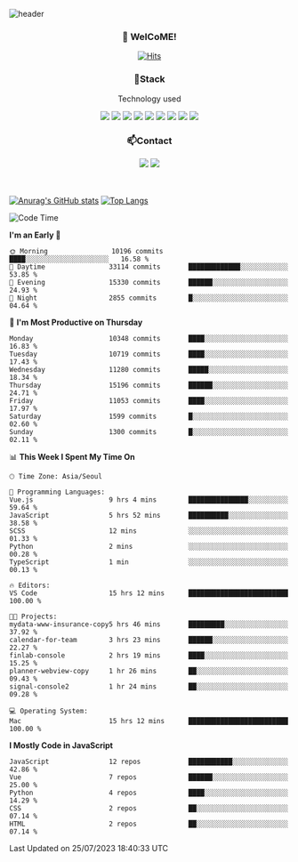 ![header](https://capsule-render.vercel.app/api?type=waving&color=gradient&height=200&text=Kyungjoon&fontAlign=70&fontAlignY=40&animation=twinkling)

<h3 align="center">👋 WelCoME!</h3>

<div align=center>
  
[![Hits](https://hits.seeyoufarm.com/api/count/incr/badge.svg?url=https%3A%2F%2Fgithub.com%2Fuvula6921&count_bg=%2322BAC9&title_bg=%23827F7F&icon=iconify.svg&icon_color=%2325A27F&title=visits&edge_flat=false)](https://hits.seeyoufarm.com)
  
</div>
<h3 align="center">📌Stack</h3>
<p align="center">Technology used</p>
<div align="center"><img src="https://img.shields.io/badge/HTML5-E34F26?style=flat-square&logo=HTML5&logoColor=white"></img> <img src="https://img.shields.io/badge/CSS3-0A84FF?style=flat-square&logo=CSS3&logoColor=white"></img> <img src="https://img.shields.io/badge/JavaScript-FFCD11?style=flat-square&logo=JavaScript&logoColor=white"></img> <img src="https://img.shields.io/badge/React-00BCF6?style=flat-square&logo=React&logoColor=white"></img> <img src="https://img.shields.io/badge/jQuery-3655FF?style=flat-square&logo=jQuery&logoColor=white"></img> <img src="https://img.shields.io/badge/Ruby-E0115F?style=flat-square&logo=Ruby&logoColor=white"></img> <img src="https://img.shields.io/badge/Python-4B8BBE?style=flat-square&logo=Python&logoColor=white"></img> <img src="https://img.shields.io/badge/Vue-4FC08D?style=flat-square&logo=Vue.js&logoColor=white"></img> <img src="https://img.shields.io/badge/Nuxt-00DC82?style=flat-square&logo=Nuxt.js&logoColor=white"></img></div>

<h3 align="center">📫Contact</h3>
<div align="center"><a href="https://velog.io/@uvula6921/"><img src="https://img.shields.io/badge/Blog-20c997?style=flat-square&logo=V&logoColor=white"/></a> <a href="pkj6921@gmail.com"><img src="https://img.shields.io/badge/Gmail-EA4335?style=flat-square&logo=Gmail&logoColor=white"/></a></div>
<br>
<br>

[![Anurag's GitHub stats](https://github-readme-stats.vercel.app/api?username=uvula6921&hide=stars,issues&show_icons=true&count_private=true&theme=tokyonight)](https://github.com/anuraghazra/github-readme-stats)
[![Top Langs](https://github-readme-stats.vercel.app/api/top-langs/?username=uvula6921&hide=css,jupyter%20notebook,html&exclude_repo=uvula6921,uvula6921.github.io&layout=compact&langs_count=8)](https://github.com/anuraghazra/github-readme-stats)

<!--START_SECTION:waka-->
![Code Time](http://img.shields.io/badge/Code%20Time-1%2C724%20hrs%2059%20mins-blue)

**I'm an Early 🐤** 

```text
🌞 Morning                10196 commits       ████░░░░░░░░░░░░░░░░░░░░░   16.58 % 
🌆 Daytime                33114 commits       █████████████░░░░░░░░░░░░   53.85 % 
🌃 Evening                15330 commits       ██████░░░░░░░░░░░░░░░░░░░   24.93 % 
🌙 Night                  2855 commits        █░░░░░░░░░░░░░░░░░░░░░░░░   04.64 % 
```
📅 **I'm Most Productive on Thursday** 

```text
Monday                   10348 commits       ████░░░░░░░░░░░░░░░░░░░░░   16.83 % 
Tuesday                  10719 commits       ████░░░░░░░░░░░░░░░░░░░░░   17.43 % 
Wednesday                11280 commits       █████░░░░░░░░░░░░░░░░░░░░   18.34 % 
Thursday                 15196 commits       ██████░░░░░░░░░░░░░░░░░░░   24.71 % 
Friday                   11053 commits       ████░░░░░░░░░░░░░░░░░░░░░   17.97 % 
Saturday                 1599 commits        █░░░░░░░░░░░░░░░░░░░░░░░░   02.60 % 
Sunday                   1300 commits        █░░░░░░░░░░░░░░░░░░░░░░░░   02.11 % 
```


📊 **This Week I Spent My Time On** 

```text
🕑︎ Time Zone: Asia/Seoul

💬 Programming Languages: 
Vue.js                   9 hrs 4 mins        ███████████████░░░░░░░░░░   59.64 % 
JavaScript               5 hrs 52 mins       ██████████░░░░░░░░░░░░░░░   38.58 % 
SCSS                     12 mins             ░░░░░░░░░░░░░░░░░░░░░░░░░   01.33 % 
Python                   2 mins              ░░░░░░░░░░░░░░░░░░░░░░░░░   00.28 % 
TypeScript               1 min               ░░░░░░░░░░░░░░░░░░░░░░░░░   00.13 % 

🔥 Editors: 
VS Code                  15 hrs 12 mins      █████████████████████████   100.00 % 

🐱‍💻 Projects: 
mydata-www-insurance-copy5 hrs 46 mins       █████████░░░░░░░░░░░░░░░░   37.92 % 
calendar-for-team        3 hrs 23 mins       ██████░░░░░░░░░░░░░░░░░░░   22.27 % 
finlab-console           2 hrs 19 mins       ████░░░░░░░░░░░░░░░░░░░░░   15.25 % 
planner-webview-copy     1 hr 26 mins        ██░░░░░░░░░░░░░░░░░░░░░░░   09.43 % 
signal-console2          1 hr 24 mins        ██░░░░░░░░░░░░░░░░░░░░░░░   09.28 % 

💻 Operating System: 
Mac                      15 hrs 12 mins      █████████████████████████   100.00 % 
```

**I Mostly Code in JavaScript** 

```text
JavaScript               12 repos            ███████████░░░░░░░░░░░░░░   42.86 % 
Vue                      7 repos             ██████░░░░░░░░░░░░░░░░░░░   25.00 % 
Python                   4 repos             ████░░░░░░░░░░░░░░░░░░░░░   14.29 % 
CSS                      2 repos             ██░░░░░░░░░░░░░░░░░░░░░░░   07.14 % 
HTML                     2 repos             ██░░░░░░░░░░░░░░░░░░░░░░░   07.14 % 
```




 Last Updated on 25/07/2023 18:40:33 UTC
<!--END_SECTION:waka-->
